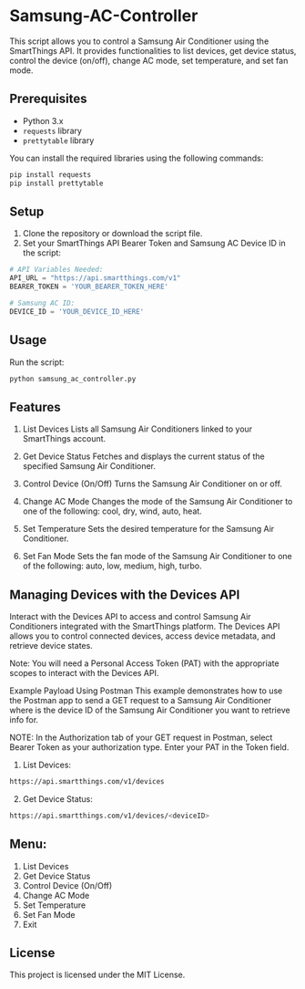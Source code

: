 # Samsung-AC-Controller
 
This script allows you to control a Samsung Air Conditioner using the SmartThings API. It provides functionalities to list devices, get device status, control the device (on/off), change AC mode, set temperature, and set fan mode.

## Prerequisites

- Python 3.x
- `requests` library
- `prettytable` library

You can install the required libraries using the following commands:

```bash
pip install requests
pip install prettytable
```

## Setup
1. Clone the repository or download the script file.
2. Set your SmartThings API Bearer Token and Samsung AC Device ID in the script:

```python
# API Variables Needed:
API_URL = "https://api.smartthings.com/v1"
BEARER_TOKEN = 'YOUR_BEARER_TOKEN_HERE'

# Samsung AC ID:
DEVICE_ID = 'YOUR_DEVICE_ID_HERE'
```

## Usage
Run the script:

```bash
python samsung_ac_controller.py
```

## Features
1. List Devices
Lists all Samsung Air Conditioners linked to your SmartThings account.

2. Get Device Status
Fetches and displays the current status of the specified Samsung Air Conditioner.

3. Control Device (On/Off)
Turns the Samsung Air Conditioner on or off.

4. Change AC Mode
Changes the mode of the Samsung Air Conditioner to one of the following: cool, dry, wind, auto, heat.

5. Set Temperature
Sets the desired temperature for the Samsung Air Conditioner.

6. Set Fan Mode
Sets the fan mode of the Samsung Air Conditioner to one of the following: auto, low, medium, high, turbo.

## Managing Devices with the Devices API
Interact with the Devices API to access and control Samsung Air Conditioners integrated with the SmartThings platform. The Devices API allows you to control connected devices, access device metadata, and retrieve device states.

Note: You will need a Personal Access Token (PAT) with the appropriate scopes to interact with the Devices API.

Example Payload Using Postman
This example demonstrates how to use the Postman app to send a GET request to a Samsung Air Conditioner where <deviceID> is the device ID of the Samsung Air Conditioner you want to retrieve info for.

NOTE: In the Authorization tab of your GET request in Postman, select Bearer Token as your authorization type. Enter your PAT in the Token field.

1. List Devices:
```bash
https://api.smartthings.com/v1/devices
```

2. Get Device Status:
```bash
https://api.smartthings.com/v1/devices/<deviceID>
```



## Menu:
1. List Devices
2. Get Device Status
3. Control Device (On/Off)
4. Change AC Mode
5. Set Temperature
6. Set Fan Mode
7. Exit

## License
This project is licensed under the MIT License.